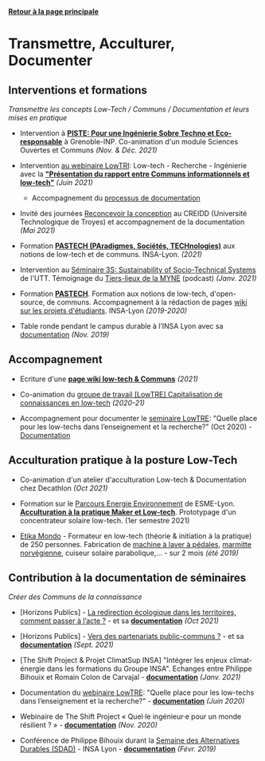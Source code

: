 **[Retour à la page principale](README.md)**

# Transmettre, Acculturer, Documenter

## Interventions et formations
*Transmettre les concepts Low-Tech / Communs / Documentation et leurs mises en pratique*

- Intervention à **[PISTE: Pour une Ingénierie Sobre Techno et Eco-responsable](https://ense3.grenoble-inp.fr/fr/formation/piste)** à Grenoble-INP. Co-animation d'un module Sciences Ouvertes et Communs *(Nov. & Déc. 2021)*

- Intervention [au webinaire LowTRI](http://lowtri.utt.fr/): Low-tech - Recherche - Ingénierie avec la **["Présentation du rapport entre Communs informationnels et low-tech"](https://pad.lamyne.org/low-tech_communs_lowtri_290621_presentation#)** *(Juin 2021)*
  - Accompagnement du [processus de documentation](https://pad.lamyne.org/pH0yGBM4Rn26ugOMcfbnGA#)

- Invité des journées [Reconcevoir la conception](https://demo.hedgedoc.org/RXFMpHk1R9W-tovRIxknNg#) au CREIDD (Université Technologique de Troyes) et accompagnement de la documentation *(Mai 2021)*

- Formation **[PASTECH (PAradigmes, Sociétés, TECHnologies)](https://pad.lamyne.org/low-tech_pastech_160321#)** aux notions de low-tech et de communs. INSA-Lyon. *(2021)*

- Intervention au [Séminaire 3S: Sustainability of Socio-Technical Systems](https://recherche.utt.fr/interdisciplinary-research-on-society-technology-environment-interactions-insyte/seminar-3s) de l'UTT. Témoignage du [Tiers-lieux de la MYNE](https://pod.utt.fr/video/1903-e-graine_fablablatelier_leruchercreatif_lamyne_mauderio_benjamintyl_seminaire3s_2021mp4/d5124f26c63dbff0c7d8b7225aff9db7c025525f51ec25673ff2bac9082efa74/) (podcast) *(Janv. 2021)*

- Formation **[PASTECH](https://pad.lamyne.org/pastech_2018_19)**. Formation aux notions de low-tech, d'open-source, de communs. Accompagnement à la rédaction de pages [wiki sur les projets d'étudiants](https://fr.wikiversity.org/wiki/Recherche:Pastech). INSA-Lyon *(2019-2020)*

- Table ronde pendant le campus durable à l’INSA Lyon avec sa [documentation](https://pad.lamyne.org/table-ronde-low-tech-INSA-14-11-19#) *(Nov. 2019)*

## Accompagnement

- Ecriture d'une **[page wiki low-tech & Communs](https://wiki.lescommuns.org/wiki/Low-tech_et_Communs)** *(2021)*

- Co-animation du [groupe de travail [LowTRE] Capitalisation de connaissances en low-tech](https://pad.lescommuns.org/annuaire_pad_LowTRE_06_10#) *(2020-21)*

- Accompagnement pour documenter le [seminaire LowTRE](https://lter.sciencesconf.org/resource/page/id/2): "Quelle place pour les low-techs dans l’enseignement et la recherche?" (Oct 2020) - [Documentation](https://pad.lescommuns.org/annuaire_pad_LowTRE_06_10#)

## Acculturation pratique à la posture Low-Tech
- Co-animation d'un atelier d'acculturation Low-tech & Documentation chez Decathlon *(Oct 2021)*

- Formation sur le [Parcours Energie Environnement](https://www.esme.fr/formation-ingenieur/ingenieur-energie-environnement/) de ESME-Lyon. **[Acculturation à la pratique Maker et Low-tech](https://pad.lamyne.org/esme_lowtech_gare_centrale_sup#)**. Prototypage d'un concentrateur solaire low-tech. (1er semestre 2021)

- [Etika Mondo](https://etikamondo.com/) - Formateur en low-tech (théorie & initiation à la pratique) de 250 personnes. Fabrication de [machine à laver à pédales](https://pad.lamyne.org/PjxgCj5FTn2hVtwWKuhQfA#), [marmitte norvégienne](https://pad.lamyne.org/marmite_norvegienne_tuto), cuiseur solaire parabolique,... - sur 2 mois *(été 2019)*

## Contribution à la documentation de séminaires
*Créer des Communs de la connaissance*

- [Horizons Publics] - [La redirection écologique dans les territoires, comment passer à l’acte ?](https://forms.office.com/Pages/ResponsePage.aspx?id=QFSfjL_WiU6kSJ4-OiJLoyFiKGdNZEZBp6EViwk-yA1UN0owNU1IWFBCQkI4VTZTSEZIT01QNklGUS4u) - et sa [**documentation**](https://pad.lamyne.org/redirection_ecologique_territoires_passeralacte#)
*(Oct 2021)*

- [Horizons Publics] - [Vers des partenariats public-communs ?](https://forms.office.com/Pages/ResponsePage.aspx?id=QFSfjL_WiU6kSJ4-OiJLoyFiKGdNZEZBp6EViwk-yA1UOTdRTEFDS1FYNDE2Q01KWlRFWVNSWkgwVi4u) - et sa
[**documentation**](https://pad.lamyne.org/partenariats_public_communs_280921#)
*(Sept. 2021)*

- [The Shift Project & Projet ClimatSup INSA] "Intégrer les enjeux climat-énergie dans les formations du Groupe INSA". Echanges entre Philippe Bihouix et Romain Colon de Carvajal - [**documentation**](https://pad.lamyne.org/climatSup_webinaire_150121#) *(Janv. 2021)*

- Documentation du [webinaire LowTRE](https://lter.sciencesconf.org/resource/page/id/1): "Quelle place pour les low-techs dans l’enseignement et la recherche?" - [**documentation**](https://pad.lamyne.org/webinaire_low-tech_enseignement_recherche#) *(Juin 2020)*

- Webinaire de The Shift Project « Quel·le ingénieur·e pour un monde résilient ? » - [**documentation**](https://pad.lamyne.org/ingenieur_resilience_insa_shifter_201109#) *(Nov. 2020)*

- Conférence de Philippe Bihouix durant la [Semaine des Alternatives Durables (SDAD)](https://www.insa-lyon.fr/fr/evenement/semaine-alternatives-durables) - INSA Lyon - [**documentation**](https://pad.lamyne.org/dFEtgJUAQE62KojMvwNhGA#) *(Févr. 2019)*
